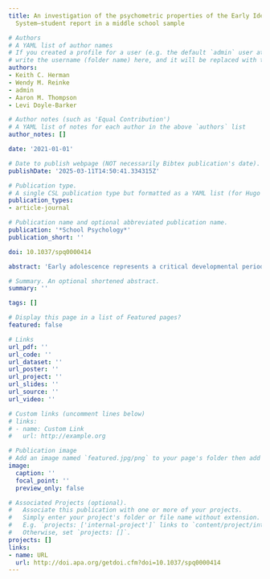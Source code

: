 ```yaml
---
title: An investigation of the psychometric properties of the Early Identification
  System–student report in a middle school sample

# Authors
# A YAML list of author names
# If you created a profile for a user (e.g. the default `admin` user at `content/authors/admin/`), 
# write the username (folder name) here, and it will be replaced with their full name and linked to their profile.
authors:
- Keith C. Herman
- Wendy M. Reinke
- admin
- Aaron M. Thompson
- Levi Doyle-Barker

# Author notes (such as 'Equal Contribution')
# A YAML list of notes for each author in the above `authors` list
author_notes: []

date: '2021-01-01'

# Date to publish webpage (NOT necessarily Bibtex publication's date).
publishDate: '2025-03-11T14:50:41.334315Z'

# Publication type.
# A single CSL publication type but formatted as a YAML list (for Hugo requirements).
publication_types:
- article-journal

# Publication name and optional abbreviated publication name.
publication: '*School Psychology*'
publication_short: ''

doi: 10.1037/spq0000414

abstract: 'Early adolescence represents a critical developmental period for the identification, prevention, and early intervention of mental health concerns. The Early Identification System–Student Report (EIS-SR) was developed as a user-friendly, accessible, and cost-efficient method for identifying youth at risk for mental health concerns. The present study examined the psychometric properties of the EIS-SR in a sample of middle school students in the Midwest. Two confirmatory factor analyses (N₁ = 2,404, N₂ = 2,404) supported the hypothesized seven correlated factor model showing adequate model fit and subscale reliability (range = .68–.90). Subsequent analyses found that many of the EIS-SR subscales predicted office discipline referrals, suspensions, and standardized academic achievement performance. Additionally, the subscales correlated in expected ways with subscales of the Behavior Assessment Scales for Children (3rd edition). These findings suggest that the EIS-SR is promising for identifying youth in early adolescence who are at risk for mental health concerns in addition to being a free and efficient universal screening tool.'

# Summary. An optional shortened abstract.
summary: ''

tags: []

# Display this page in a list of Featured pages?
featured: false

# Links
url_pdf: ''
url_code: ''
url_dataset: ''
url_poster: ''
url_project: ''
url_slides: ''
url_source: ''
url_video: ''

# Custom links (uncomment lines below)
# links:
# - name: Custom Link
#   url: http://example.org

# Publication image
# Add an image named `featured.jpg/png` to your page's folder then add a caption below.
image:
  caption: ''
  focal_point: ''
  preview_only: false

# Associated Projects (optional).
#   Associate this publication with one or more of your projects.
#   Simply enter your project's folder or file name without extension.
#   E.g. `projects: ['internal-project']` links to `content/project/internal-project/index.md`.
#   Otherwise, set `projects: []`.
projects: []
links:
- name: URL
  url: http://doi.apa.org/getdoi.cfm?doi=10.1037/spq0000414
---
```

